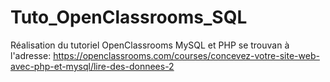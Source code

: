 # Tuto_OpenClassrooms_SQL
Réalisation du tutoriel OpenClassrooms MySQL et PHP se trouvan à l'adresse: https://openclassrooms.com/courses/concevez-votre-site-web-avec-php-et-mysql/lire-des-donnees-2
